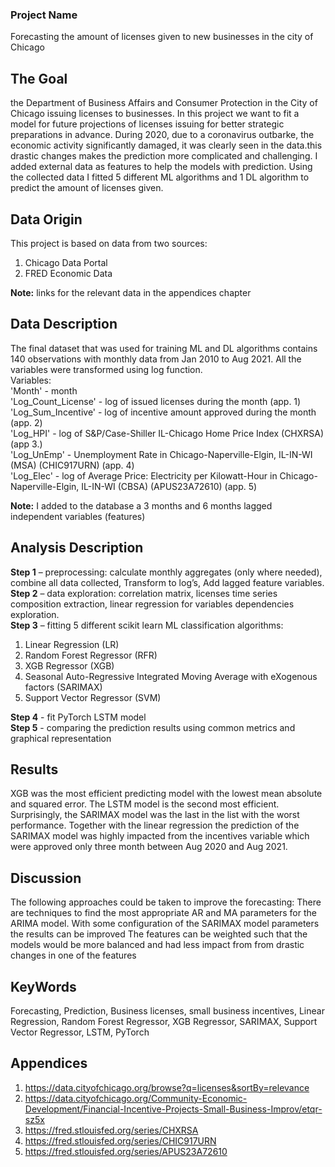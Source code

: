 ### **Project Name**  
Forecasting the amount of licenses given to new businesses in the city of Chicago 

## **The Goal**
the Department of Business Affairs and Consumer Protection in the City of Chicago issuing licenses to businesses. In this project we want to fit a model for future projections of licenses issuing for better strategic preparations in advance. During 2020, due to a coronavirus outbarke, the economic activity significantly damaged, it was clearly seen in the data.this drastic changes makes the prediction more complicated and challenging. I added external data as features to help the models with prediction. Using the collected data I fitted 5 different ML algorithms and 1 DL algorithm to predict the amount of licenses given.  

## **Data Origin**
This project is based on data from two sources:  
  1. Chicago Data Portal  
  2. FRED Economic Data  
 
**Note:** links for the relevant data in the appendices chapter  

## **Data Description**
The final dataset that was used for training ML and DL algorithms contains 140 observations with monthly data from Jan 2010 to Aug 2021. All the variables were transformed using log function.  
Variables:  
'Month' - month  
'Log_Count_License' - log of issued licenses during the month (app. 1)  
'Log_Sum_Incentive' - log of incentive amount approved during the month (app. 2)  
'Log_HPI' - log of S&P/Case-Shiller IL-Chicago Home Price Index  (CHXRSA) (app 3.)  
'Log_UnEmp' - Unemployment Rate in Chicago-Naperville-Elgin, IL-IN-WI (MSA) (CHIC917URN) (app. 4)  
'Log_Elec' - log of Average Price: Electricity per Kilowatt-Hour in Chicago-Naperville-Elgin, IL-IN-WI (CBSA) (APUS23A72610) (app. 5)  

**Note:** I added to the database a 3 months and 6 months lagged independent variables (features)

## **Analysis Description**
**Step 1** – preprocessing: calculate monthly aggregates (only where needed), combine all data collected, Transform to log’s, Add lagged feature variables.  
**Step 2** – data exploration: correlation matrix, licenses time series composition extraction, linear regression for variables dependencies exploration.  
**Step 3** – fitting 5 different scikit learn ML classification algorithms:  
  1. Linear Regression (LR)
  2. Random Forest Regressor (RFR)
  3. XGB Regressor  (XGB)
  4. Seasonal Auto-Regressive Integrated Moving Average with eXogenous factors (SARIMAX)
  5. Support Vector Regressor (SVM)

**Step 4** - fit PyTorch LSTM model  
**Step 5** - comparing the prediction results using common metrics and graphical representation

## **Results**
XGB was the most efficient predicting model with the lowest mean absolute and squared error. The LSTM model is the second most efficient. Surprisingly, the SARIMAX model was the last in the list with the worst performance. Together with the linear regression the prediction of the SARIMAX model was highly impacted from the incentives variable which were approved only three month between Aug 2020 and Aug 2021.

## **Discussion**
The following approaches could be taken to improve the forecasting:
There are techniques to find the most appropriate AR and MA parameters for the ARIMA model. With some configuration of the SARIMAX model parameters the results can be improved
The features can be weighted such that the models would be more balanced and had less impact from from drastic changes in one of the features

## **KeyWords**
Forecasting, Prediction, Business licenses, small business incentives, Linear Regression, Random Forest Regressor, XGB Regressor, SARIMAX, Support Vector Regressor, LSTM, PyTorch

## **Appendices**
1. https://data.cityofchicago.org/browse?q=licenses&sortBy=relevance  
2. https://data.cityofchicago.org/Community-Economic-Development/Financial-Incentive-Projects-Small-Business-Improv/etqr-sz5x  
3. https://fred.stlouisfed.org/series/CHXRSA  
4. https://fred.stlouisfed.org/series/CHIC917URN  
5. https://fred.stlouisfed.org/series/APUS23A72610
